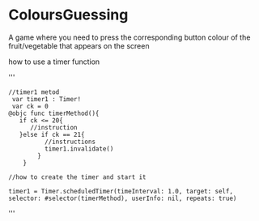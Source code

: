 # ColoursGuessing
A game where you need to press the corresponding button colour of the fruit/vegetable  that appears on the screen



how to use a timer function

'''

    //timer1 metod
     var timer1 : Timer!
     var ck = 0
    @objc func timerMethod(){
       if ck <= 20{
          //instruction
       }else if ck == 21{
              //instructions
              timer1.invalidate()
            }
        }
    
    //how to create the timer and start it
    
    timer1 = Timer.scheduledTimer(timeInterval: 1.0, target: self, selector: #selector(timerMethod), userInfo: nil, repeats: true)
'''
    
